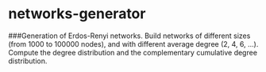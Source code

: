 # networks-generator

###Generation of Erdos-Renyi networks.
Build networks of different sizes (from 1000 to 100000 nodes), and with different average degree (2, 4, 6, ...). Compute the degree distribution and the complementary cumulative degree distribution.

